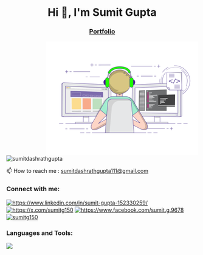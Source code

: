 <h1 align="center">Hi 👋, I'm Sumit Gupta</h1>
<h3 align="center"><a href="https://sumitg-dev.netlify.app/" target="_blank">Portfolio</a></h3>
<img align="right" alt="coding" width="400" src="img.gif">
<p align="left"> <img src="https://komarev.com/ghpvc/?username=sumitdashrathgupta&label=Profile%20views&color=0e75b6&style=flat" alt="sumitdashrathgupta" /> </p>

📫 How to reach me : sumitdashrathgupta111@gmail.com

<h3 align="left">Connect with me:</h3>
<p align="left">
<a href="https://linkedin.com/in/https://www.linkedin.com/in/sumit-gupta-152330259/" target="blank"><img align="center" src="https://raw.githubusercontent.com/rahuldkjain/github-profile-readme-generator/master/src/images/icons/Social/linked-in-alt.svg" alt="https://www.linkedin.com/in/sumit-gupta-152330259/" height="30" width="40" /></a>
<a href="https://twitter.com/https://x.com/sumitg150" target="blank"><img align="center" src="https://raw.githubusercontent.com/rahuldkjain/github-profile-readme-generator/master/src/images/icons/Social/twitter.svg" alt="https://x.com/sumitg150" height="30" width="40" /></a>
<a href="https://fb.com/https://www.facebook.com/sumit.g.9678" target="blank"><img align="center" src="https://raw.githubusercontent.com/rahuldkjain/github-profile-readme-generator/master/src/images/icons/Social/facebook.svg" alt="https://www.facebook.com/sumit.g.9678" height="30" width="40" /></a>
<a href="https://instagram.com/sumitg150" target="blank"><img align="center" src="https://raw.githubusercontent.com/rahuldkjain/github-profile-readme-generator/master/src/images/icons/Social/instagram.svg" alt="sumitg150" height="30" width="40" /></a>
</p>

<h3 align="left">Languages and Tools:</h3>
<p align="left">
<a href="https://skillicons.dev">
    <img src="https://skillicons.dev/icons?i=html,css,js,typescript,react,redux <br/>,git,github,mongodb" />
</a>
</p>
